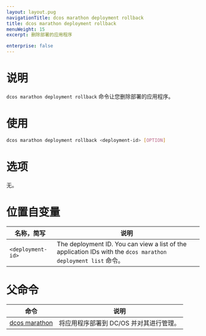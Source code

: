 ```yaml
---
layout: layout.pug
navigationTitle: dcos marathon deployment rollback
title: dcos marathon deployment rollback
menuWeight: 15
excerpt: 删除部署的应用程序

enterprise: false
---
```


# 说明
`dcos marathon deployment rollback` 命令让您删除部署的应用程序。

# 使用

```bash
dcos marathon deployment rollback <deployment-id> [OPTION]
```

# 选项

无。

# 位置自变量

| 名称，简写 | 说明 |
|---------|-------------|
| `<deployment-id>`   |  The deployment ID. You can view a list of the application IDs with the `dcos marathon deployment list` 命令。|

# 父命令

| 命令 | 说明 |
|---------|-------------|
| [dcos marathon](/cn/1.11/cli/command-reference/dcos-marathon/) | 将应用程序部署到 DC/OS 并对其进行管理。|

